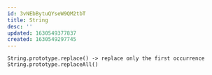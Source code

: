 ```yaml
---
id: 3vNEbBytuQYseW9QM2tbT
title: String
desc: ''
updated: 1630549377837
created: 1630549297745
---
```


    String.prototype.replace() -> replace only the first occurrence
    String.prototype.replaceAll()
